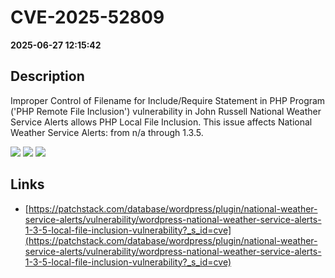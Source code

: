 # CVE-2025-52809

**2025-06-27 12:15:42**

## Description
Improper Control of Filename for Include/Require Statement in PHP Program ('PHP Remote File Inclusion') vulnerability in John Russell National Weather Service Alerts allows PHP Local File Inclusion. This issue affects National Weather Service Alerts: from n/a through 1.3.5.

![](https://img.shields.io/static/v1?label=Score&message=8.1&color=red)
![](https://img.shields.io/static/v1?label=Severity&message=HIGH&color=red)
![](https://img.shields.io/static/v1?label=CWE&message=RFI&color=green)

## Links
- [https://patchstack.com/database/wordpress/plugin/national-weather-service-alerts/vulnerability/wordpress-national-weather-service-alerts-1-3-5-local-file-inclusion-vulnerability?_s_id=cve](https://patchstack.com/database/wordpress/plugin/national-weather-service-alerts/vulnerability/wordpress-national-weather-service-alerts-1-3-5-local-file-inclusion-vulnerability?_s_id=cve)

